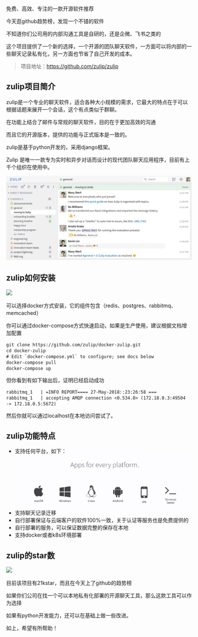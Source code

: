 免费、高效、专注的一款开源软件推荐

今天逛github趋势榜，发现一个不错的软件

不知道你们公司用的内部沟通工具是自研的，还是企微、飞书之类的

这个项目提供了一个新的选择，一个开源的团队聊天软件，一方面可以将内部的一些聊天记录私有化，另一方面也节省了自己开发的成本。

>项目地址：https://github.com/zulip/zulip

## zulip项目简介

zulip是一个专业的聊天软件，适合各种大小规模的需求，它最大的特点在于可以根据话题来展开一个会话，这个有点类似于群聊。

在功能上结合了邮件与常规的聊天软件，目的在于更加高效的沟通

而且它的开源版本，提供的功能与正式版本是一致的。

zulip是基于python开发的，采用django框架。

Zulip 是唯一一款专为实时和异步对话而设计的现代团队聊天应用程序，目前有上千个组织在使用中。

![zulip](image.png)

## zulip如何安装

 ![](https://img.shields.io/github/downloads/zulip/zulip/total?style=flat-square)

可以选择docker方式安装，它的组件包含（redis、postgres、rabbitmq、memcached）

你可以通过docker-compose方式快速启动，如果是生产使用，建议根据文档增加配置

```
git clone https://github.com/zulip/docker-zulip.git
cd docker-zulip
# Edit `docker-compose.yml` to configure; see docs below
docker-compose pull
docker-compose up
```

但你看到有如下输出后，证明已经启动成功

```
rabbitmq_1   | =INFO REPORT==== 27-May-2018::23:26:58 ===
rabbitmq_1   | accepting AMQP connection <0.534.0> (172.18.0.3:49504
-> 172.18.0.5:5672)
```

然后你就可以通过localhost在本地访问尝试了。

## zulip功能特点

- 支持任何平台，如下：
  ![](image-1.png)
- 支持聊天记录迁移
- 自行部署保证与云端客户的软件100%一致，关于认证等服务也是免费提供的
- 自行部署的服务，可以保证数据完整的保存在本地
- 支持docker或者k8s环境部署

## zulip的star数

 ![](https://img.shields.io/github/stars/zulip/zulip?style=flat-square) 

 目前该项目有21kstar，而且在今天上了github的趋势榜

 如果你们公司在找一个可以本地私有化部署的开源聊天工具，那么这款工具可以作为选择

 如果有python开发能力，还可以在基础上做一些改进。

 如上，希望有所帮助！